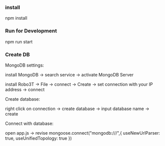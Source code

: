 ### install

npm install


### Run for Development

npm run start


### Create DB 

MongoDB settings:

install MongoDB -> search service -> activate MongoDB Server 

install Robo3T -> File -> connect -> Create -> set connection with your IP address -> connect

Create database:

right click on connection -> create database -> input database name -> create

Connect with database:

open app.js -> revise  mongoose.connect("mongodb://<your IP address>/<your database name>",{ useNewUrlParser: true, useUnifiedTopology: true }) 










